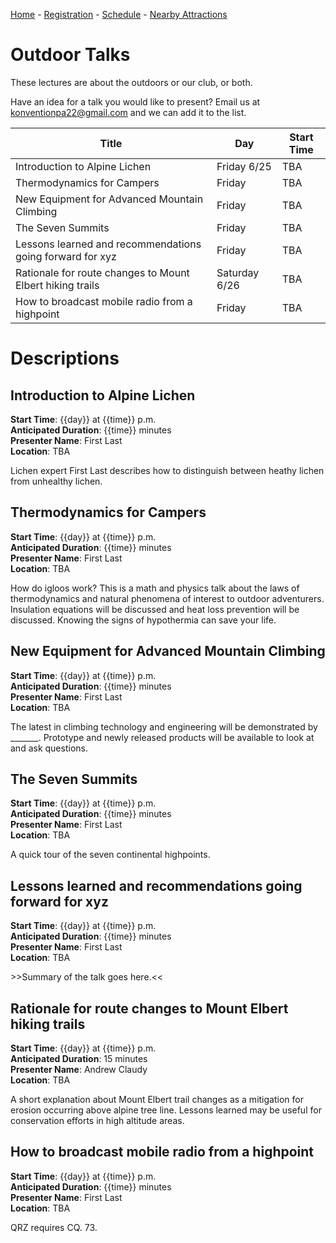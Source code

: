 [Home](index.md) - [Registration](registration.md) - [Schedule](schedule.md) - [Nearby Attractions](nearby-attractions.md)
# Outdoor Talks
These lectures are about the outdoors or our club, or both.

Have an idea for a talk you would like to present? Email us at [konventionpa22@gmail.com](mailto:konventionpa22@gmail.com) and we can add it to the list.

| Title                                                     | Day           | Start Time |
|-----------------------------------------------------------|---------------|------------|
| Introduction to Alpine Lichen                             | Friday 6/25   | TBA        |
| Thermodynamics for Campers                                | Friday        | TBA        |
| New Equipment for Advanced Mountain Climbing              | Friday        | TBA        |
| The Seven Summits                                         | Friday        | TBA        |
| Lessons learned and recommendations going forward for xyz | Friday        | TBA        |
| Rationale for route changes to Mount Elbert hiking trails | Saturday 6/26 | TBA        |
| How to broadcast mobile radio from a highpoint            | Friday        | TBA        |

# Descriptions
## Introduction to Alpine Lichen
**Start Time**: {{day}} at {{time}} p.m.<br/>
**Anticipated Duration**: {{time}} minutes<br/>
**Presenter Name**: First Last<br/>
**Location**: TBA<br/>

Lichen expert First Last describes how to distinguish between heathy lichen from unhealthy lichen.

## Thermodynamics for Campers
**Start Time**: {{day}} at {{time}} p.m.<br/>
**Anticipated Duration**: {{time}} minutes<br/>
**Presenter Name**: First Last<br/>
**Location**: TBA<br/>

How do igloos work? This is a math and physics talk about the laws of thermodynamics and natural phenomena of interest to outdoor adventurers. Insulation equations will be discussed and heat loss prevention will be discussed. Knowing the signs of hypothermia can save your life.

## New Equipment for Advanced Mountain Climbing
**Start Time**: {{day}} at {{time}} p.m.<br/>
**Anticipated Duration**: {{time}} minutes<br/>
**Presenter Name**: First Last<br/>
**Location**: TBA<br/>

The latest in climbing technology and engineering will be demonstrated by _______. Prototype and newly released products will be available to look at and ask questions.

## The Seven Summits
**Start Time**: {{day}} at {{time}} p.m.<br/>
**Anticipated Duration**: {{time}} minutes<br/>
**Presenter Name**: First Last<br/>
**Location**: TBA<br/>

A quick tour of the seven continental highpoints.

## Lessons learned and recommendations going forward for xyz
**Start Time**: {{day}} at {{time}} p.m.<br/>
**Anticipated Duration**: {{time}} minutes<br/>
**Presenter Name**: First Last<br/>
**Location**: TBA<br/>

\>\>Summary of the talk goes here.\<\<

## Rationale for route changes to Mount Elbert hiking trails
**Start Time**: {{day}} at {{time}} p.m.<br/>
**Anticipated Duration**: 15 minutes<br/>
**Presenter Name**: Andrew Claudy<br/>
**Location**: TBA<br/>

A short explanation about Mount Elbert trail changes as a mitigation for erosion occurring above alpine tree line. Lessons learned may be useful for conservation efforts in high altitude areas.


## How to broadcast mobile radio from a highpoint
**Start Time**: {{day}} at {{time}} p.m.<br/>
**Anticipated Duration**: {{time}} minutes<br/>
**Presenter Name**: First Last<br/>
**Location**: TBA<br/>

QRZ requires CQ. 73.